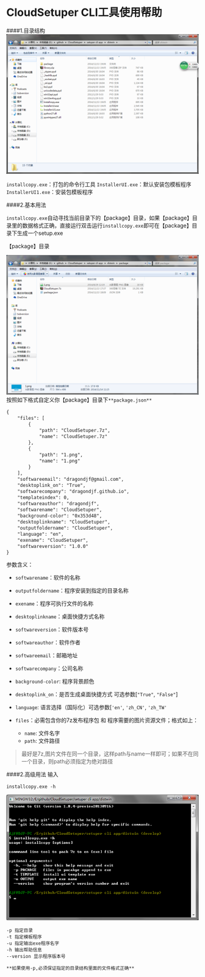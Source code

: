 CloudSetuper CLI工具使用帮助
=========
####1.目录结构
![Alt text](tree.png)

`installcopy.exe`：打包的命令行工具
`InstallerUI.exe`：默认安装包模板程序
`InstallerUI1.exe`：安装包模板程序


####2.基本用法

`installcopy.exe`自动寻找当前目录下的【package】目录，如果【package】目录里的数据格式正确，直接运行双击运行`installcopy.exe`即可在【package】目录下生成一个setup.exe

【package】目录

![Alt text](package.png)
按照如下格式自定义你【package】目录下`**package.json**`

    {
        "files": [
            {
                "path": "CloudSetuper.7z",
                "name": "CloudSetuper.7z"
            },
            {
                "path": "1.png",
                "name": "1.png"
            }
        ],
        "softwareemail": "dragondjf@gmail.com",
        "desktoplink_on": "True",
        "softwarecompany": "dragondjf.github.io",
        "templateindex": 0,
        "softwareauthor": "dragondjf",
        "softwarename": "CloudSetuper",
        "background-color": "0x353d48",
        "desktoplinkname": "CloudSetuper",
        "outputfoldername": "CloudSetuper",
        "language": "en",
        "exename": "CloudSetuper",
        "softwareversion": "1.0.0"
    }

参数含义：

+ `softwarename`：软件的名称
+ `outputfoldername`：程序安装到指定的目录名称
+ `exename`：程序可执行文件的名称
+ `desktoplinkname`：桌面快捷方式名称
+ `softwareversion`：软件版本号
+ `softwareauthor`：软件作者
+ `softwareemail`：邮箱地址
+ `softwarecompany`：公司名称
+ `background-color`: 程序背景颜色
+ `desktoplink_on`：是否生成桌面快捷方式 可选参数[`"True"`, `"False"`]
+ `language`: 语言选择（国际化）可选参数[`'en'`, `'zh_CN'`, `'zh_TW'`


+ `files`：必需包含你的7z发布程序包 和 程序需要的图片资源文件；格式如上：
    + `name`: 文件名字
    + `path`: 文件路径

> 最好是7z,图片文件在同一个目录，这样path与name一样即可；如果不在同一个目录，则path必须指定为绝对路径
    

####2.高级用法
输入

    installcopy.exe -h

![Alt text](help.png)

    -p 指定目录
    -t 指定模板程序
    -u 指定输出exe程序名字
    -h 输出帮助信息
    --version 显示程序版本号

`**如果使用-p,必须保证指定的目录结构里面的文件格式正确**`